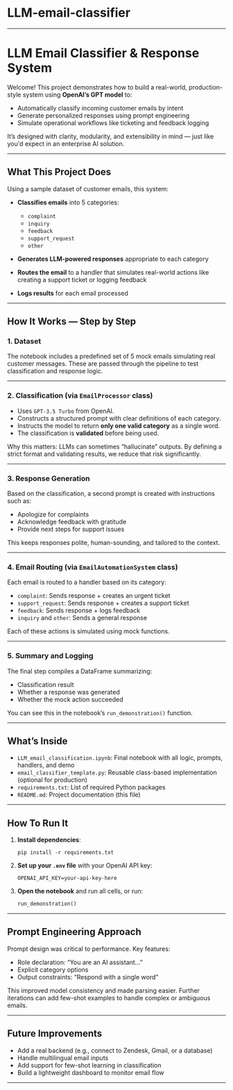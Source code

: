 # LLM-email-classifier
---

# LLM Email Classifier & Response System

Welcome! This project demonstrates how to build a real-world, production-style system using **OpenAI’s GPT model** to:

* Automatically classify incoming customer emails by intent
* Generate personalized responses using prompt engineering
* Simulate operational workflows like ticketing and feedback logging

It’s designed with clarity, modularity, and extensibility in mind — just like you'd expect in an enterprise AI solution.

---

## What This Project Does

Using a sample dataset of customer emails, this system:

* **Classifies emails** into 5 categories:

  * `complaint`
  * `inquiry`
  * `feedback`
  * `support_request`
  * `other`
* **Generates LLM-powered responses** appropriate to each category
* **Routes the email** to a handler that simulates real-world actions like creating a support ticket or logging feedback
* **Logs results** for each email processed

---

## How It Works — Step by Step

### 1. Dataset

The notebook includes a predefined set of 5 mock emails simulating real customer messages. These are passed through the pipeline to test classification and response logic.

---

### 2. Classification (via `EmailProcessor` class)

* Uses `GPT-3.5 Turbo` from OpenAI.
* Constructs a structured prompt with clear definitions of each category.
* Instructs the model to return **only one valid category** as a single word.
* The classification is **validated** before being used.

Why this matters: LLMs can sometimes “hallucinate” outputs. By defining a strict format and validating results, we reduce that risk significantly.

---

### 3. Response Generation

Based on the classification, a second prompt is created with instructions such as:

* Apologize for complaints
* Acknowledge feedback with gratitude
* Provide next steps for support issues

This keeps responses polite, human-sounding, and tailored to the context.

---

### 4. Email Routing (via `EmailAutomationSystem` class)

Each email is routed to a handler based on its category:

* `complaint`: Sends response + creates an urgent ticket
* `support_request`: Sends response + creates a support ticket
* `feedback`: Sends response + logs feedback
* `inquiry` and `other`: Sends a general response

Each of these actions is simulated using mock functions.

---

### 5. Summary and Logging

The final step compiles a DataFrame summarizing:

* Classification result
* Whether a response was generated
* Whether the mock action succeeded

You can see this in the notebook’s `run_demonstration()` function.

---

## What’s Inside

* `LLM_email_classification.ipynb`: Final notebook with all logic, prompts, handlers, and demo
* `email_classifier_template.py`: Reusable class-based implementation (optional for production)
* `requirements.txt`: List of required Python packages
* `README.md`: Project documentation (this file)

---

## How To Run It

1. **Install dependencies**:

   ```
   pip install -r requirements.txt
   ```

2. **Set up your `.env` file** with your OpenAI API key:

   ```
   OPENAI_API_KEY=your-api-key-here
   ```

3. **Open the notebook** and run all cells, or run:

   ```python
   run_demonstration()
   ```

---

## Prompt Engineering Approach

Prompt design was critical to performance. Key features:

* Role declaration: “You are an AI assistant…”
* Explicit category options
* Output constraints: “Respond with a single word”

This improved model consistency and made parsing easier. Further iterations can add few-shot examples to handle complex or ambiguous emails.

---

## Future Improvements

* Add a real backend (e.g., connect to Zendesk, Gmail, or a database)
* Handle multilingual email inputs
* Add support for few-shot learning in classification
* Build a lightweight dashboard to monitor email flow

---
